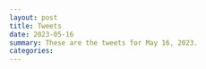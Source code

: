 ```yaml
---
layout: post
title: Tweets
date: 2023-05-16
summary: These are the tweets for May 16, 2023.
categories:
---
```


